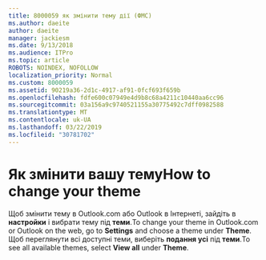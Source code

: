 ```yaml
---
title: 8000059 як змінити тему дії (ФМС)
ms.author: daeite
author: daeite
manager: jackiesm
ms.date: 9/13/2018
ms.audience: ITPro
ms.topic: article
ROBOTS: NOINDEX, NOFOLLOW
localization_priority: Normal
ms.custom: 8000059
ms.assetid: 90219a36-2d1c-4917-af91-0fcf693f659b
ms.openlocfilehash: fdfe600c07949e4d9b8c68a4211c10440aa6cc96
ms.sourcegitcommit: 03a156a9c9740521155a30775492c7dff0982588
ms.translationtype: MT
ms.contentlocale: uk-UA
ms.lasthandoff: 03/22/2019
ms.locfileid: "30781702"
---
```

# <a name="how-to-change-your-theme"></a><span data-ttu-id="d691d-102">Як змінити вашу тему</span><span class="sxs-lookup"><span data-stu-id="d691d-102">How to change your theme</span></span>

<span data-ttu-id="d691d-103">Щоб змінити тему в Outlook.com або Outlook в Інтернеті, зайдіть в **настройки** і вибрати тему під **теми**.</span><span class="sxs-lookup"><span data-stu-id="d691d-103">To change your theme in Outlook.com or Outlook on the web, go to **Settings** and choose a theme under **Theme**.</span></span> <span data-ttu-id="d691d-104">Щоб переглянути всі доступні теми, виберіть **подання усі** під **теми**.</span><span class="sxs-lookup"><span data-stu-id="d691d-104">To see all available themes, select **View all** under **Theme**.</span></span> 
  

